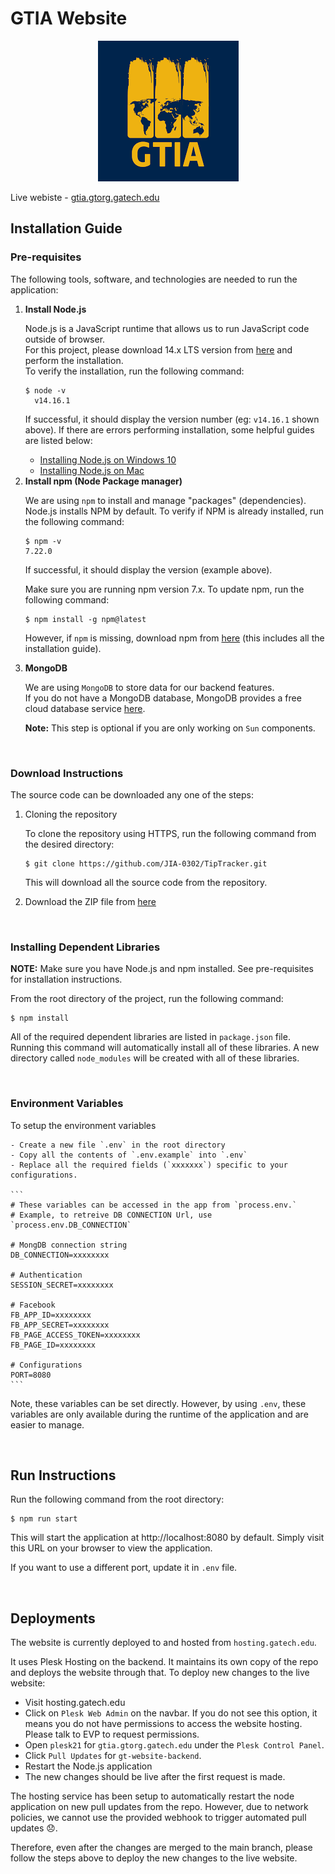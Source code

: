 # GTIA Website

<p align="center">
    <img src="./public/assets/sun/img/logo.png" alt="GTIA Logo" />
</p>

Live webiste - [gtia.gtorg.gatech.edu](https://gtia.gtorg.gatech.edu/)


## Installation Guide

### Pre-requisites
The following tools, software, and technologies are needed to run the application:
<ol>

<li> <b>Install Node.js</b>

  Node.js is a JavaScript runtime that allows us to run JavaScript code outside of browser. <br />
  For this project, please download 14.x LTS version from [here](https://nodejs.org/en/) and perform the installation.<br />
  To verify the installation, run the following command:

  ```
  $ node -v
    v14.16.1
  ```

  If successful, it should display the version number (eg: `v14.16.1` shown above). If there are errors performing installation, some helpful guides are listed below:

  - [Installing Node.js on Windows 10](https://stackoverflow.com/questions/27344045/installing-node-js-and-npm-on-windows-10)
  - [Installing Node.js on Mac](https://treehouse.github.io/installation-guides/mac/node-mac.html)

</li>


 <li> <b>Install npm (Node Package manager)</b>

 We are using `npm` to install and manage "packages" (dependencies). <br />
 Node.js installs NPM by default. To verify if NPM is already installed, run the following command:

 ```
$ npm -v
7.22.0
 ```
If successful, it should display the version (example above).

Make sure you are running npm version 7.x. To update npm, run the following command:
```
$ npm install -g npm@latest
```

 However, if `npm` is missing, download npm from [here](https://www.npmjs.com/get-npm) (this includes all the installation guide).

 </li>

<li> <b>MongoDB</b>

We are using `MongoDB` to store data for our backend features. <br />
If you do not have a MongoDB database, MongoDB provides a free cloud database service [here](https://www.mongodb.com/cloud/atlas/signup).

**Note:** This step is optional if you are only working on `Sun` components.

</li>

</ol>

<br />

### Download Instructions

The source code can be downloaded any one of the steps:

1. Cloning the repository

    To clone the repository using HTTPS, run the following command from the desired directory:
    ```
    $ git clone https://github.com/JIA-0302/TipTracker.git
    ```
    This will download all the source code from the repository.
    

2. Download the ZIP file from [here](https://github.com/JIA-0302/TipTracker/archive/refs/heads/main.zip)

<br />

### Installing Dependent Libraries

**NOTE:** Make sure you have Node.js and npm installed. See pre-requisites for installation instructions.

From the root directory of the project, run the following command:

```
$ npm install
```

All of the required dependent libraries are listed in `package.json` file. Running this command will automatically install all of these libraries. A new directory called `node_modules` will be created with all of these libraries.

<br />

### Environment Variables

To setup the environment variables

    - Create a new file `.env` in the root directory
    - Copy all the contents of `.env.example` into `.env`
    - Replace all the required fields (`xxxxxxx`) specific to your configurations.
    
    ```
    # These variables can be accessed in the app from `process.env.`
    # Example, to retreive DB CONNECTION Url, use `process.env.DB_CONNECTION`

    # MongDB connection string
    DB_CONNECTION=xxxxxxxx

    # Authentication
    SESSION_SECRET=xxxxxxxx

    # Facebook
    FB_APP_ID=xxxxxxxx
    FB_APP_SECRET=xxxxxxxx
    FB_PAGE_ACCESS_TOKEN=xxxxxxxx
    FB_PAGE_ID=xxxxxxxx

    # Configurations
    PORT=8080
    ```

Note, these variables can be set directly. However, by using `.env`, these variables are only available during the runtime of the application and are easier to manage.

<br />

## Run Instructions
Run the following command from the root directory:
```
$ npm run start
```

This will start the application at http://localhost:8080 by default. Simply visit this URL on your browser to view the application.

If you want to use a different port, update it in `.env` file.

<br />

## Deployments
The website is currently deployed to and hosted from `hosting.gatech.edu`.

It uses Plesk Hosting on the backend. It maintains its own copy of the repo and deploys the website through that. To deploy new changes to the live website:
- Visit hosting.gatech.edu
- Click on `Plesk Web Admin` on the navbar. If you do not see this option, it means you do not have permissions to access the website hosting. Please talk to EVP to request permissions.
- Open `plesk21` for `gtia.gtorg.gatech.edu` under the `Plesk Control Panel`.
- Click `Pull Updates` for `gt-website-backend`.
- Restart the Node.js application
- The new changes should be live after the first request is made.

The hosting service has been setup to automatically restart the node application on new pull updates from the repo.
However, due to network policies, we cannot use the provided webhook to trigger automated pull updates :disappointed:.

Therefore, even after the changes are merged to the main branch, please follow the steps above to deploy the new changes to the live website.